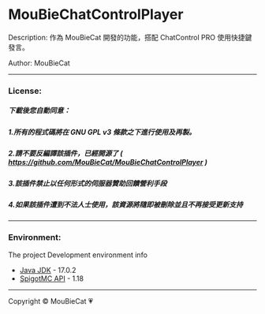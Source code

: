 # MouBieChatControlPlayer

Description: 作為 MouBieCat 開發的功能，搭配 ChatControl PRO 使用快捷鍵發言。

Author: MouBieCat

-------------

### License:
##### 下載後您自動同意：
##### 1.所有的程式碼將在 GNU GPL v3 條款之下進行使用及再製。
##### 2.請不要反編譯該插件，已經開源了 ( https://github.com/MouBieCat/MouBieChatControlPlayer )
##### 3.該插件禁止以任何形式的伺服器贊助回饋營利手段
##### 4.如果該插件遭到不法人士使用，該資源將隨即被刪除並且不再接受更新支持

-------------

### Environment:

The project Development environment info
<ul>
    <li><a href="https://java.com/zh_TW/">Java JDK</a> - 17.0.2</li>
    <li><a href="https://hub.spigotmc.org/javadocs/spigot/">SpigotMC API</a> - 1.18</li>
</ul>

-------------
Copyright © MouBieCat 💗
